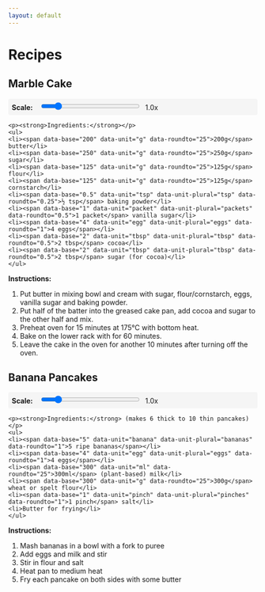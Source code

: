 ```yaml
---
layout: default
---
```


# Recipes

## Marble Cake

<div class="recipe-ingredients">
    <div class="recipe-controls">
        <label for="marble-scale">Scale: </label>
        <input type="range" id="marble-scale" min="0.5" max="4" step="0.1" value="1">
        <span id="marble-scale-value">1.0x</span>
    </div>

    <p><strong>Ingredients:</strong></p>
    <ul>
    <li><span data-base="200" data-unit="g" data-roundto="25">200g</span> butter</li>
    <li><span data-base="250" data-unit="g" data-roundto="25">250g</span> sugar</li>
    <li><span data-base="125" data-unit="g" data-roundto="25">125g</span> flour</li>
    <li><span data-base="125" data-unit="g" data-roundto="25">125g</span> cornstarch</li>
    <li><span data-base="0.5" data-unit="tsp" data-unit-plural="tsp" data-roundto="0.25">½ tsp</span> baking powder</li>
    <li><span data-base="1" data-unit="packet" data-unit-plural="packets" data-roundto="0.5">1 packet</span> vanilla sugar</li>
    <li><span data-base="4" data-unit="egg" data-unit-plural="eggs" data-roundto="1">4 eggs</span></li>
    <li><span data-base="2" data-unit="tbsp" data-unit-plural="tbsp" data-roundto="0.5">2 tbsp</span> cocoa</li>
    <li><span data-base="2" data-unit="tbsp" data-unit-plural="tbsp" data-roundto="0.5">2 tbsp</span> sugar (for cocoa)</li>
    </ul>
</div>

**Instructions:**
1. Put butter in mixing bowl and cream with sugar, flour/cornstarch, eggs, vanilla sugar and baking powder.
2. Put half of the batter into the greased cake pan, add cocoa and sugar to the other half and mix.
3. Preheat oven for 15 minutes at 175°C with bottom heat.
4. Bake on the lower rack with for 60 minutes.
5. Leave the cake in the oven for another 10 minutes after turning off the oven.

## Banana Pancakes

<div class="recipe-ingredients">
    <div class="recipe-controls">
        <label for="banana-scale">Scale: </label>
        <input type="range" id="banana-scale" min="0.5" max="4" step="0.1" value="1">
        <span id="banana-scale-value">1.0x</span>
    </div>

    <p><strong>Ingredients:</strong> (makes 6 thick to 10 thin pancakes)</p>
    <ul>
    <li><span data-base="5" data-unit="banana" data-unit-plural="bananas" data-roundto="1">5 ripe bananas</span></li>
    <li><span data-base="4" data-unit="egg" data-unit-plural="eggs" data-roundto="1">4 eggs</span></li>
    <li><span data-base="300" data-unit="ml" data-roundto="25">300ml</span> (plant-based) milk</li>
    <li><span data-base="300" data-unit="g" data-roundto="25">300g</span> wheat or spelt flour</li>
    <li><span data-base="1" data-unit="pinch" data-unit-plural="pinches" data-roundto="1">1 pinch</span> salt</li>
    <li>Butter for frying</li>
    </ul>
</div>

**Instructions:**
1. Mash bananas in a bowl with a fork to puree
2. Add eggs and milk and stir
3. Stir in flour and salt
4. Heat pan to medium heat
5. Fry each pancake on both sides with some butter

<style>
.recipe-controls {
    margin: 1em 0;
    padding: 0.5em;
    background: #f5f5f5;
    border-radius: 4px;
}

.recipe-controls label {
    font-weight: bold;
    margin-right: 0.5em;
}

.recipe-controls input[type="range"] {
    margin: 0 0.5em;
    width: 200px;
}
</style>

<script>
function roundToNearest25(value) {
    return Math.round(value / 25) * 25;
}

function roundToInteger(value) {
    return Math.round(value);
}

function roundToHalf(value) {
    return Math.round(value * 2) / 2;
}

function updateIngredient(element, scale) {
    const base = parseFloat(element.dataset.base);
    const unit = element.dataset.unit;
    const unitPlural = element.dataset.unitPlural;
    const roundTo = parseFloat(element.dataset.roundto);

    let scaledValue = base * scale;
    let displayValue = Math.round(scaledValue / roundTo) * roundTo;

    let displayText;
    const fractionalPart = displayValue % 1;
    const wholePart = Math.floor(displayValue);

    if (Math.abs(fractionalPart - 0.25) < 0.001) {
        displayText = wholePart === 0 ? "¼" : wholePart + "¼";
    } else if (Math.abs(fractionalPart - 0.5) < 0.001) {
        displayText = wholePart === 0 ? "½" : wholePart + "½";
    } else if (Math.abs(fractionalPart - 0.75) < 0.001) {
        displayText = wholePart === 0 ? "¾" : wholePart + "¾";
    } else {
        displayText = displayValue.toString();
    }

    let finalUnit = unit;
    if (unitPlural && displayValue !== 1) {
        finalUnit = unitPlural;
    }

    if (unit === 'g' || unit === 'ml') {
        element.textContent = displayText + finalUnit;
    } else {
        element.textContent = displayText + ' ' + finalUnit;
    }
}

function setupRecipeScaling(scaleId, valueId) {
    const slider = document.getElementById(scaleId);
    const valueDisplay = document.getElementById(valueId);
    const container = slider.closest('.recipe-ingredients');

    // Reset slider position on page load
    slider.value = '1';
    valueDisplay.textContent = '1.0x';

    slider.addEventListener('input', function() {
        const scale = parseFloat(this.value);
        valueDisplay.textContent = scale.toFixed(1) + 'x';

        const ingredients = container.querySelectorAll('[data-base]');
        ingredients.forEach(ingredient => {
            updateIngredient(ingredient, scale);
        });
    });
}

document.addEventListener('DOMContentLoaded', function() {
    setupRecipeScaling('marble-scale', 'marble-scale-value');
    setupRecipeScaling('banana-scale', 'banana-scale-value');
});
</script>
